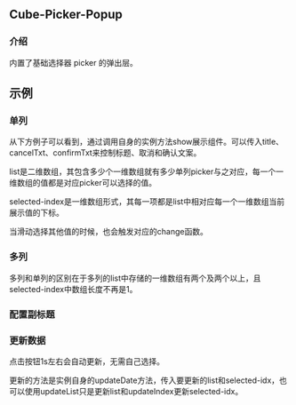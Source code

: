 ## Cube-Picker-Popup

<card>

### 介绍

内置了基础选择器 picker 的弹出层。

</card>

## 示例

<card>

### 单列

从下方例子可以看到，通过调用自身的实例方法show展示组件。可以传入title、cancelTxt、confirmTxt来控制标题、取消和确认文案。

list是二维数组，其包含多少个一维数组就有多少单列picker与之对应，每一个一维数组的值都是对应picker可以选择的值。

selected-index是一维数组形式，其每一项都是list中相对应每一个一维数组当前展示值的下标。

当滑动选择其他值的时候，也会触发对应的change函数。

<!-- @example: basic-picker -->

</card>

<card>

### 多列

多列和单列的区别在于多列的list中存储的一维数组有两个及两个以上，且selected-index中数组长度不再是1。

<!-- @example: multi-picker -->

</card>

<card>

### 配置副标题

<!-- @example: subtitle-picker -->

</card>

<card>

### 更新数据

点击按钮1s左右会自动更新，无需自己选择。

更新的方法是实例自身的updateDate方法，传入要更新的list和selected-idx，也可以使用updateList只是更新list和updateIndex更新selected-idx。

<!-- @example: update-data-picker -->

</card>
